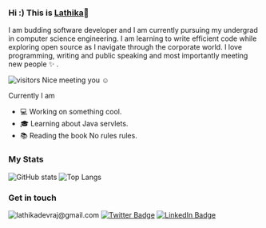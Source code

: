 ### Hi :) This is [Lathika](https://www.linkedin.com/in/lathika-devraj/)👋


I am budding software developer and I am currently pursuing my undergrad in computer science engineering. I am learning to write efficient code while exploring open source as I navigate through the corporate world. I love programming, writing and public speaking and most importantly meeting new people :sparkles: .

![visitors](https://visitor-badge.glitch.me/badge?page_id=LathikaDevraj) Nice meeting you :relaxed:

Currently I am
  * :computer: Working on something cool.
  * :mortar_board: Learning about Java servlets.
  * :books: Reading the book No rules rules.


### My Stats
![GitHub stats](https://github-readme-stats.vercel.app/api?username=LathikaDevraj&show_icons=true&theme=tokyonight)
![Top Langs](https://github-readme-stats.vercel.app/api/top-langs/?username=LathikaDevraj&theme=tokyonight)

### Get in touch 
![lathikadevraj@gmail.com](https://img.shields.io/badge/Gmail-D14836?style=for-the-badge&logo=gmail&logoColor=white)
[![Twitter Badge](https://img.shields.io/badge/Twitter-Profile-informational?style=flat&logo=twitter&logoColor=white&color=1CA2F1)](https://twitter.com/DevrajLathika)
[![LinkedIn Badge](https://img.shields.io/badge/LinkedIn-Profile-informational?style=flat&logo=linkedin&logoColor=white&color=0D76A8)](https://www.linkedin.com/in/lathika-devraj/)




